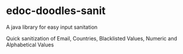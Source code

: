 # edoc-doodles-sanit
A java library for easy input sanitation

Quick sanitization of Email, Countries, Blacklisted Values, Numeric and Alphabetical Values
